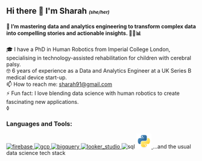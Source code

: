 ## Hi there 👋 I'm Sharah <small><small> <small><em>(she/her)</em></small></small></small>

<!--
**sharahamo/sharahamo** is a ✨ _special_ ✨ repository because its `README.md` (this file) appears on your GitHub profile.

Here are some ideas to get you started:
-->

#### 🔭 I’m mastering data and analytics engineering to transform complex data into compelling stories and actionable insights. 🧙‍♂️📊
🎓 I have a PhD in Human Robotics from Imperial College London, specialising in technology-assisted rehabilitation for children with cerebral palsy.  
🤓 6 years of experience as a Data and Analytics Engineer at a UK Series B medical device start-up.   
📫 How to reach me: sharah91@gmail.com  
⚡ Fun fact: I love blending data science with human robotics to create fascinating new applications.  
◊
<h3 align="left">Languages and Tools:</h3>
<p align="left"> 
<a href="https://firebase.google.com/" target="_blank" rel="noreferrer"> <img src="https://www.vectorlogo.zone/logos/firebase/firebase-icon.svg" alt="firebase" width="40" height="40"/> </a> 
<a href="https://cloud.google.com" target="_blank" rel="noreferrer"> <img src="https://www.vectorlogo.zone/logos/google_cloud/google_cloud-icon.svg" alt="gcp" width="40" height="40"/> </a>
<a href="https://console.cloud.google.com/bigquery" target="_blank" rel="noreferrer"> <img src="https://www.svgrepo.com/show/375551/bigquery.svg" alt="bigquery" width="40" height="40"/> </a> 
<a href="https://lookerstudio.google.com/" target="_blank" rel="noreferrer"> <img src="https://www.svgrepo.com/show/354012/looker-icon.svg" alt="looker_studio" width="40" height="40"/> </a> 
<a> <img src="https://www.svgrepo.com/show/331760/sql-database-generic.svg" alt="sql" width="40" height="40"/> </a> 
<a href="https://www.python.org" target="_blank" rel="noreferrer"> <img src="https://raw.githubusercontent.com/devicons/devicon/master/icons/python/python-original.svg" alt="python" width="40" height="40"/> </a> ...and the usual data science tech stack
